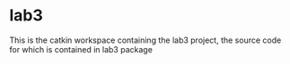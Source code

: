 # lab3
This is the catkin workspace containing the lab3 project, the source code for which is contained in lab3 package
